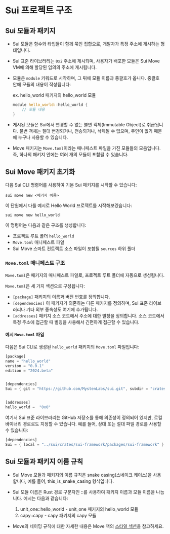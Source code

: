 # Sui 프로젝트 구조

## Sui 모듈과 패키지

- Sui 모듈은 함수와 타입들이 함께 묶인 집합으로, 개발자가 특정 주소에 게시하는 형태입니다.

- Sui 표준 라이브러리는 `0x2` 주소에 게시되며, 사용자가 배포한 모듈은 Sui Move VM에 의해 할당된 임의의 주소에 게시됩니다.

- 모듈은 `module` 키워드로 시작하며, 그 뒤에 모듈 이름과 중괄호가 옵니다. 중괄호 안에 모듈의 내용이 작성됩니다:
    
    ex. hello_world 패키지의 hello_world 모듈
    ```rust
    module hello_world::hello_world {
        // 모듈 내용
    }
    ```

- 게시된 모듈은 Sui에서 변경할 수 없는 불변 객체(Immutable Object)로 취급됩니다. 불변 객체는 절대 변경되거나, 전송되거나, 삭제될 수 없으며, 주인이 없기 때문에 누구나 사용할 수 있습니다.

- Move 패키지는 `Move.toml`이라는 매니페스트 파일을 가진 모듈들의 모음입니다. 즉, 하나의 패키지 안에는 여러 개의 모듈이 포함될 수 있습니다.

## Sui Move 패키지 초기화

다음 Sui CLI 명령어를 사용하여 기본 Sui 패키지를 시작할 수 있습니다:

`sui move new <패키지 이름>`

이 단원에서 다룰 예시로 Hello World 프로젝트를 시작해보겠습니다:

`sui move new hello_world`

이 명령어는 다음과 같은 구조를 생성합니다:
- 프로젝트 루트 폴더 `hello_world`
- `Move.toml` 매니페스트 파일
- Sui Move 스마트 컨트랙트 소스 파일이 포함될 `sources` 하위 폴더

### `Move.toml` 매니페스트 구조

`Move.toml`은 패키지의 매니페스트 파일로, 프로젝트 루트 폴더에 자동으로 생성됩니다.

`Move.toml`은 세 가지 섹션으로 구성됩니다:

- `[package]` 패키지의 이름과 버전 번호를 정의합니다.
- `[dependencies]` 이 패키지가 의존하는 다른 패키지를 정의하며, Sui 표준 라이브러리나 기타 외부 종속성도 여기에 추가됩니다.
- `[addresses]` 패키지 소스 코드에서 주소에 대한 별칭을 정의합니다. 소스 코드에서 특정 주소에 접근할 때 별칭을 사용해서 긴편하게 접근할 수 있습니다.

#### 예시 `Move.toml` 파일

다음은 Sui CLI로 생성된 `hello_world` 패키지의 `Move.toml` 파일입니다:

```rust
[package]
name = "hello_world"
version = "0.0.1"
edition = "2024.beta"


[dependencies]
Sui = { git = "https://github.com/MystenLabs/sui.git", subdir = "crates/sui-framework/packages/sui-framework", rev = "framework/testnet" }


[addresses]
hello_world =  "0x0"
```

여기서 Sui 표준 라이브러리는 GitHub 저장소를 통해 의존성이 정의되어 있지만, 로컬 바이너리 경로로도 지정할 수 있습니다. 예를 들어, 상대 또는 절대 파일 경로를 사용할 수 있습니다:

```rust
[dependencies]
Sui = { local = "../sui/crates/sui-framework/packages/sui-framework" } 
```

## Sui 모듈과 패키지 이름 규칙

- Sui Move 모듈과 패키지의 이름 규칙은 snake casing(스네이크 케이스)을 사용합니다, 예를 들어, this_is_snake_casing 형식입니다.
- Sui 모듈 이름은 Rust 경로 구분자인 ::를 사용하여 패키지 이름과 모듈 이름을 나눕니다. 예시는 다음과 같습니다:
	1.	unit_one::hello_world - unit_one 패키지의 hello_world 모듈
	2.	capy::capy - capy 패키지의 capy 모듈

- Move의 네이밍 규칙에 대한 자세한 내용은 Move 책의 [스타일 섹션](https://move-language.github.io/move/coding-conventions.html#naming)을 참고하세요.
